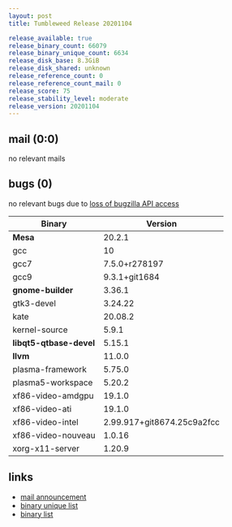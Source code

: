 ```yaml
---
layout: post
title: Tumbleweed Release 20201104

release_available: true
release_binary_count: 66079
release_binary_unique_count: 6634
release_disk_base: 8.3GiB
release_disk_shared: unknown
release_reference_count: 0
release_reference_count_mail: 0
release_score: 75
release_stability_level: moderate
release_version: 20201104
---
```


## mail (0:0)

no relevant mails

## bugs (0)

<!--more-->

no relevant bugs due to [loss of bugzilla API access](https://bugzilla.opensuse.org/show_bug.cgi?id=1157722)

Binary | Version
--- | ---
**Mesa** | 20.2.1
gcc | 10
gcc7 | 7.5.0+r278197
gcc9 | 9.3.1+git1684
**gnome-builder** | 3.36.1
gtk3-devel | 3.24.22
kate | 20.08.2
kernel-source | 5.9.1
**libqt5-qtbase-devel** | 5.15.1
**llvm** | 11.0.0
plasma-framework | 5.75.0
plasma5-workspace | 5.20.2
xf86-video-amdgpu | 19.1.0
xf86-video-ati | 19.1.0
xf86-video-intel | 2.99.917+git8674.25c9a2fcc
xf86-video-nouveau | 1.0.16
xorg-x11-server | 1.20.9

## links

- [mail announcement](https://lists.opensuse.org/opensuse-factory/2020-11/msg00065.html)
- [binary unique list](http://download.opensuse.org/history/20201104/rpm.unique.list)
- [binary list](http://download.opensuse.org/history/20201104/rpm.list)
